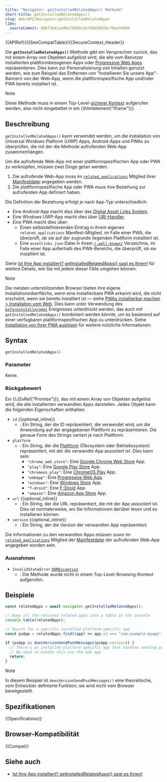 ```yaml
---
title: "Navigator: getInstalledRelatedApps() Methode"
short-title: getInstalledRelatedApps()
slug: Web/API/Navigator/getInstalledRelatedApps
l10n:
  sourceCommit: 886f2641ae90a70858c5e7d0d20959c70ee44d9d
---
```


{{APIRef}}{{SeeCompatTable}}{{SecureContext_Header}}

Die **`getInstalledRelatedApps()`** Methode gibt ein Versprechen zurück, das mit einem Array von Objekten aufgelöst wird, die alle vom Benutzer installierten plattformbezogenen Apps oder [Progressive Web Apps](/de/docs/Web/Progressive_web_apps) repräsentieren. Dies kann zur Personalisierung von Inhalten genutzt werden, wie zum Beispiel das Entfernen von "Installieren Sie unsere App"-Bannern von der Web-App, wenn die plattformspezifische App und/oder PWA bereits installiert ist.

> [!NOTE]
> Diese Methode muss in einem Top-Level-[sicherer Kontext](/de/docs/Web/Security/Secure_Contexts) aufgerufen werden, also nicht eingebettet in ein {{htmlelement("iframe")}}.

## Beschreibung

`getInstalledRelatedApps()` kann verwendet werden, um die Installation von Universal Windows Platform (UWP) Apps, Android-Apps und PWAs zu überprüfen, die mit der die Methode aufrufenden Web-App zusammenhängen.

Um die aufrufende Web-App mit einer plattformspezifischen App oder PWA zu verknüpfen, müssen zwei Dinge getan werden:

1. Die aufrufende Web-App muss im [`related_applications`](/de/docs/Web/Progressive_web_apps/Manifest/Reference/related_applications) Mitglied ihrer [Manifestdatei](/de/docs/Web/Progressive_web_apps/Manifest) angegeben werden.
2. Die plattformspezifische App oder PWA muss ihre Beziehung zur aufrufenden App definiert haben.

Die Definition der Beziehung erfolgt je nach App-Typ unterschiedlich:

- Eine Android-App macht dies über das [Digital Asset Links System](https://developers.google.com/digital-asset-links/v1/getting-started).
- Eine Windows UWP-App macht dies über [URI-Handler](https://learn.microsoft.com/de-de/windows/apps/develop/launch/web-to-app-linking).
- Eine PWA macht dies über:
  - Einen selbstdefinierenden Eintrag in ihrem eigenen `related_applications` Manifest-Mitglied, im Falle einer PWA, die überprüft, ob sie auf der zugrunde liegenden Plattform installiert ist.
  - Eine `assetlinks.json` Datei in ihrem [`/.well-known/`](https://datatracker.ietf.org/doc/html/rfc5785) Verzeichnis, im Falle einer App außerhalb des PWA-Bereichs, die überprüft, ob sie installiert ist.

Siehe [Ist Ihre App installiert? getInstalledRelatedApps() sagt es Ihnen!](https://developer.chrome.com/docs/capabilities/get-installed-related-apps) für weitere Details, wie Sie mit jedem dieser Fälle umgehen können.

> [!NOTE]
> Die meisten unterstützenden Browser bieten ihre eigene Installationsoberfläche, wenn eine installierbare PWA erkannt wird, die nicht erscheint, wenn sie bereits installiert ist — siehe [PWAs installierbar machen > Installation vom Web](/de/docs/Web/Progressive_web_apps/Guides/Making_PWAs_installable#installation_from_the_web). Dies kann unter Verwendung des [`beforeinstallprompt`](/de/docs/Web/API/Window/beforeinstallprompt_event) Ereignisses unterdrückt werden, das auch mit `getInstalledRelatedApps()` kombiniert werden könnte, um es basierend auf einer verfügbaren plattformspezifischen App zu unterdrücken. Siehe [Installation von Ihrer PWA auslösen](/de/docs/Web/Progressive_web_apps/How_to/Trigger_install_prompt#responding_to_platform-specific_apps_being_installed) für weitere nützliche Informationen.

## Syntax

```js-nolint
getInstalledRelatedApps()
```

### Parameter

Keine.

### Rückgabewert

Ein {{JSxRef("Promise")}}, das mit einem Array von Objekten aufgelöst wird, die alle installierten verwandten Apps darstellen. Jedes Objekt kann die folgenden Eigenschaften enthalten:

- `id` {{optional_inline}}
  - : Ein String, der die ID repräsentiert, die verwendet wird, um die Anwendung auf der angegebenen Plattform zu repräsentieren. Die genaue Form des Strings variiert je nach Plattform.
- `platform`
  - : Ein String, der die [Plattform](https://github.com/w3c/manifest/wiki/Platforms) (Ökosystem oder Betriebssystem) repräsentiert, mit der die verwandte App assoziiert ist. Dies kann sein:
    - `"chrome_web_store"`: Eine [Google Chrome Web Store](https://chromewebstore.google.com/) App.
    - `"play"`: Eine [Google Play Store](https://play.google.com/store/games) App.
    - `"chromeos_play"`: Eine [ChromeOS Play](https://support.google.com/googleplay/answer/7021273) App.
    - `"webapp"`: Eine [Progressive Web App](/de/docs/Web/Progressive_web_apps).
    - `"windows"`: Eine [Windows Store](https://apps.microsoft.com/?rtc=1&hl=en-us&gl=us) App.
    - `"f-droid"`: Eine [F-Droid](https://f-droid.org/) App.
    - `"amazon"`: Eine [Amazon App Store](https://www.amazon.com/gp/browse.html?node=2350149011) App.
- `url` {{optional_inline}}
  - : Ein String, der die URL repräsentiert, die mit der App assoziiert ist. Dies ist normalerweise, wo Sie Informationen darüber lesen und es installieren können.
- `version` {{optional_inline}}
  - : Ein String, der die Version der verwandten App repräsentiert.

Die Informationen zu den verwandten Apps müssen zuvor im [`related_applications`](/de/docs/Web/Progressive_web_apps/Manifest/Reference/related_applications) Mitglied der [Manifestdatei](/de/docs/Web/Progressive_web_apps/Manifest) der aufrufenden Web-App angegeben worden sein.

### Ausnahmen

- `InvalidStateError` [`DOMException`](/de/docs/Web/API/DOMException)
  - : Die Methode wurde nicht in einem Top-Level-Browsing-Kontext aufgerufen.

## Beispiele

```js
const relatedApps = await navigator.getInstalledRelatedApps();

// Dump all the returned related apps into a table in the console
console.table(relatedApps);

// Search for a specific installed platform-specific app
const psApp = relatedApps.find((app) => app.id === "com.example.myapp");

if (psApp && doesVersionSendPushMessages(psApp.version)) {
  // There's an installed platform-specific app that handles sending push messages
  // No need to handle this via the web app
  return;
}
```

> [!NOTE]
> In diesem Beispiel ist `doesVersionSendPushMessages()` eine theoretische, vom Entwickler definierte Funktion; sie wird nicht vom Browser bereitgestellt.

## Spezifikationen

{{Specifications}}

## Browser-Kompatibilität

{{Compat}}

## Siehe auch

- [Ist Ihre App installiert? getInstalledRelatedApps() sagt es Ihnen!](https://developer.chrome.com/docs/capabilities/get-installed-related-apps)
